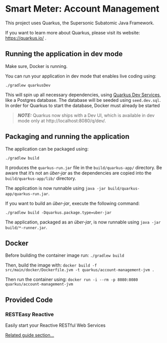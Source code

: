 # Smart Meter: Account Management

This project uses Quarkus, the Supersonic Subatomic Java Framework.

If you want to learn more about Quarkus, please visit its website: https://quarkus.io/ .

## Running the application in dev mode

Make sure, Docker is running. 

You can run your application in dev mode that enables live coding using:
```shell script
./gradlew quarkusDev
```

This will spin up all necessary dependencies, using [Quarkus Dev Services](https://quarkus.io/guides/dev-services), like
a Postgres database. The database will be seeded using `seed.dev.sql`. In order for Quarkus to start the database,
Docker must already be started 

> **_NOTE:_**  Quarkus now ships with a Dev UI, which is available in dev mode only at http://localhost:8080/q/dev/.

## Packaging and running the application

The application can be packaged using:
```shell script
./gradlew build
```
It produces the `quarkus-run.jar` file in the `build/quarkus-app/` directory.
Be aware that it’s not an _über-jar_ as the dependencies are copied into the `build/quarkus-app/lib/` directory.

The application is now runnable using `java -jar build/quarkus-app/quarkus-run.jar`.

If you want to build an _über-jar_, execute the following command:
```shell script
./gradlew build -Dquarkus.package.type=uber-jar
```

The application, packaged as an _über-jar_, is now runnable using `java -jar build/*-runner.jar`.

## Docker

Before building the container image run:
`./gradlew build`

Then, build the image with:
`docker build -f src/main/docker/Dockerfile.jvm -t quarkus/account-management-jvm .`

Then run the container using:
`docker run -i --rm -p 8080:8080 quarkus/account-management-jvm`

## Provided Code

### RESTEasy Reactive

Easily start your Reactive RESTful Web Services

[Related guide section...](https://quarkus.io/guides/getting-started-reactive#reactive-jax-rs-resources)
